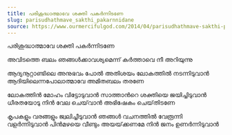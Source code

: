 ```yaml
---
title: പരിശുദ്ധാത്മാവേ ശക്തി പകര്‍ന്നിടണേ
slug: parisudhathmave_sakthi_pakarnnidane
source: https://www.ourmercifulgod.com/2014/04/parisudhathmave-sakthi-pakarnnidane.html
---
```


പരിശുദ്ധാത്മാവേ ശക്തി പകര്‍ന്നിടണേ

അവിടത്തെ ബലം ഞങ്ങള്‍ക്കാവശ്യമെന്ന്
കര്‍ത്താവെ നീ അറിയുന്നു

ആദ്യനൂറ്റാണ്ടിലെ അനുഭവം പോല്‍
അതിശയം ലോകത്തില്‍ നടന്നിടുവാന്‍
ആദിയിലെന്നപോലാത്മാവേ
അമിതബലം തരണേ

ലോകത്തിന്‍ മോഹം വിട്ടോടുവാന്‍
സാത്താന്‍റെ ശക്തിയെ ജയിച്ചിടുവാന്‍
ധീരതയോടു നിന്‍ വേല ചെയ്‌വാന്‍
അഭിഷേകം ചെയ്‌തിടണേ

കൃപകളും വരങ്ങളും ജ്വലിച്ചീടുവാന്‍
ഞങ്ങള്‍ വചനത്തില്‍ വേരൂന്നി വളര്‍ന്നിടുവാന്‍
പിന്‍മഴയെ വീണ്ടും അയയ്‌ക്കണമേ
നിന്‍ ജനം ഉണര്‍ന്നിടുവാന്‍
